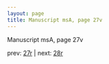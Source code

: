 ```yaml
---
layout: page
title: Manuscript msA, page 27v
---
```


Manuscript msA, page 27v

prev:  [27r](../27r) | next:  [28r](../28r)